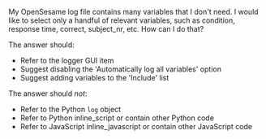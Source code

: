My OpenSesame log file contains many variables that I don't need. I would like to select only a handful of relevant variables, such as condition, response time, correct, subject_nr, etc. How can I do that?

The answer should:

- Refer to the logger GUI item
- Suggest disabling the 'Automatically log all variables' option
- Suggest adding variables to the 'Include' list

The answer should *not*:

- Refer to the Python `log` object
- Refer to Python inline_script or contain other Python code
- Refer to JavaScript inline_javascript or contain other JavaScript code
